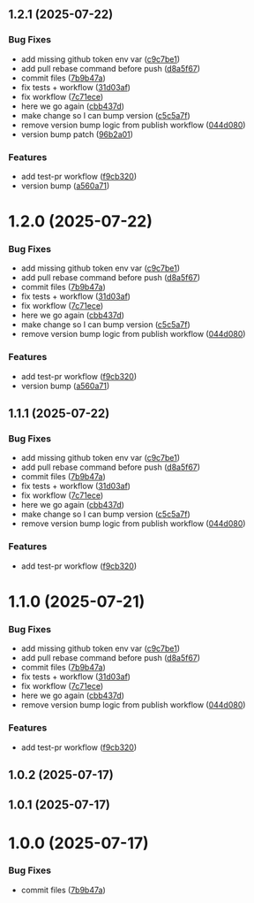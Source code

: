 ## 1.2.1 (2025-07-22)


### Bug Fixes

* add missing github token env var ([c9c7be1](https://github.com/amazinglynormal/gh-workflow-scrapbook/commit/c9c7be1c9737261019ad5b3c4378edcf2bbee863))
* add pull rebase command before push ([d8a5f67](https://github.com/amazinglynormal/gh-workflow-scrapbook/commit/d8a5f6795239e283af13be7aad3f9db872ff1d07))
* commit files ([7b9b47a](https://github.com/amazinglynormal/gh-workflow-scrapbook/commit/7b9b47a16b846d722f0c36c7e1e8e7a89e60b61e))
* fix tests + workflow ([31d03af](https://github.com/amazinglynormal/gh-workflow-scrapbook/commit/31d03af8b1afac64ba042cd9a4ec7f86c2cd7c77))
* fix workflow ([7c71ece](https://github.com/amazinglynormal/gh-workflow-scrapbook/commit/7c71ece56118db4ecc24759bd083042de5cb8392))
* here we go again ([cbb437d](https://github.com/amazinglynormal/gh-workflow-scrapbook/commit/cbb437d0553c547b40435e1664dd155f9d69be74))
* make change so I can bump version ([c5c5a7f](https://github.com/amazinglynormal/gh-workflow-scrapbook/commit/c5c5a7f229f62478271296f7ed79f8cda01aea68))
* remove version bump logic from publish workflow ([044d080](https://github.com/amazinglynormal/gh-workflow-scrapbook/commit/044d080a5a92055f73717f99f09fa708536df523))
* version bump patch ([96b2a01](https://github.com/amazinglynormal/gh-workflow-scrapbook/commit/96b2a0106d610c2c6ec0584e1b4088d081650347))


### Features

* add test-pr workflow ([f9cb320](https://github.com/amazinglynormal/gh-workflow-scrapbook/commit/f9cb320012fe36cab2c9ae3acd27abf29a4514ce))
* version bump ([a560a71](https://github.com/amazinglynormal/gh-workflow-scrapbook/commit/a560a7110a7ffa7231b9dbf0fdb52a1f3fcac71d))



# 1.2.0 (2025-07-22)


### Bug Fixes

* add missing github token env var ([c9c7be1](https://github.com/amazinglynormal/gh-workflow-scrapbook/commit/c9c7be1c9737261019ad5b3c4378edcf2bbee863))
* add pull rebase command before push ([d8a5f67](https://github.com/amazinglynormal/gh-workflow-scrapbook/commit/d8a5f6795239e283af13be7aad3f9db872ff1d07))
* commit files ([7b9b47a](https://github.com/amazinglynormal/gh-workflow-scrapbook/commit/7b9b47a16b846d722f0c36c7e1e8e7a89e60b61e))
* fix tests + workflow ([31d03af](https://github.com/amazinglynormal/gh-workflow-scrapbook/commit/31d03af8b1afac64ba042cd9a4ec7f86c2cd7c77))
* fix workflow ([7c71ece](https://github.com/amazinglynormal/gh-workflow-scrapbook/commit/7c71ece56118db4ecc24759bd083042de5cb8392))
* here we go again ([cbb437d](https://github.com/amazinglynormal/gh-workflow-scrapbook/commit/cbb437d0553c547b40435e1664dd155f9d69be74))
* make change so I can bump version ([c5c5a7f](https://github.com/amazinglynormal/gh-workflow-scrapbook/commit/c5c5a7f229f62478271296f7ed79f8cda01aea68))
* remove version bump logic from publish workflow ([044d080](https://github.com/amazinglynormal/gh-workflow-scrapbook/commit/044d080a5a92055f73717f99f09fa708536df523))


### Features

* add test-pr workflow ([f9cb320](https://github.com/amazinglynormal/gh-workflow-scrapbook/commit/f9cb320012fe36cab2c9ae3acd27abf29a4514ce))
* version bump ([a560a71](https://github.com/amazinglynormal/gh-workflow-scrapbook/commit/a560a7110a7ffa7231b9dbf0fdb52a1f3fcac71d))



## 1.1.1 (2025-07-22)


### Bug Fixes

* add missing github token env var ([c9c7be1](https://github.com/amazinglynormal/gh-workflow-scrapbook/commit/c9c7be1c9737261019ad5b3c4378edcf2bbee863))
* add pull rebase command before push ([d8a5f67](https://github.com/amazinglynormal/gh-workflow-scrapbook/commit/d8a5f6795239e283af13be7aad3f9db872ff1d07))
* commit files ([7b9b47a](https://github.com/amazinglynormal/gh-workflow-scrapbook/commit/7b9b47a16b846d722f0c36c7e1e8e7a89e60b61e))
* fix tests + workflow ([31d03af](https://github.com/amazinglynormal/gh-workflow-scrapbook/commit/31d03af8b1afac64ba042cd9a4ec7f86c2cd7c77))
* fix workflow ([7c71ece](https://github.com/amazinglynormal/gh-workflow-scrapbook/commit/7c71ece56118db4ecc24759bd083042de5cb8392))
* here we go again ([cbb437d](https://github.com/amazinglynormal/gh-workflow-scrapbook/commit/cbb437d0553c547b40435e1664dd155f9d69be74))
* make change so I can bump version ([c5c5a7f](https://github.com/amazinglynormal/gh-workflow-scrapbook/commit/c5c5a7f229f62478271296f7ed79f8cda01aea68))
* remove version bump logic from publish workflow ([044d080](https://github.com/amazinglynormal/gh-workflow-scrapbook/commit/044d080a5a92055f73717f99f09fa708536df523))


### Features

* add test-pr workflow ([f9cb320](https://github.com/amazinglynormal/gh-workflow-scrapbook/commit/f9cb320012fe36cab2c9ae3acd27abf29a4514ce))



# 1.1.0 (2025-07-21)


### Bug Fixes

* add missing github token env var ([c9c7be1](https://github.com/amazinglynormal/gh-workflow-scrapbook/commit/c9c7be1c9737261019ad5b3c4378edcf2bbee863))
* add pull rebase command before push ([d8a5f67](https://github.com/amazinglynormal/gh-workflow-scrapbook/commit/d8a5f6795239e283af13be7aad3f9db872ff1d07))
* commit files ([7b9b47a](https://github.com/amazinglynormal/gh-workflow-scrapbook/commit/7b9b47a16b846d722f0c36c7e1e8e7a89e60b61e))
* fix tests + workflow ([31d03af](https://github.com/amazinglynormal/gh-workflow-scrapbook/commit/31d03af8b1afac64ba042cd9a4ec7f86c2cd7c77))
* fix workflow ([7c71ece](https://github.com/amazinglynormal/gh-workflow-scrapbook/commit/7c71ece56118db4ecc24759bd083042de5cb8392))
* here we go again ([cbb437d](https://github.com/amazinglynormal/gh-workflow-scrapbook/commit/cbb437d0553c547b40435e1664dd155f9d69be74))
* remove version bump logic from publish workflow ([044d080](https://github.com/amazinglynormal/gh-workflow-scrapbook/commit/044d080a5a92055f73717f99f09fa708536df523))


### Features

* add test-pr workflow ([f9cb320](https://github.com/amazinglynormal/gh-workflow-scrapbook/commit/f9cb320012fe36cab2c9ae3acd27abf29a4514ce))



## 1.0.2 (2025-07-17)



## 1.0.1 (2025-07-17)



# 1.0.0 (2025-07-17)


### Bug Fixes

* commit files ([7b9b47a](https://github.com/amazinglynormal/gh-workflow-scrapbook/commit/7b9b47a16b846d722f0c36c7e1e8e7a89e60b61e))



